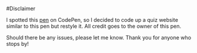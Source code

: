 #Disclaimer

I spotted this [pen](https://codepen.io/WebDevSimplified/pen/xoKZbd) on CodePen,
so I decided to code up a quiz website similar to this pen but restyle it. 
All credit goes to the owner of this pen.

Should there be any issues, please let me know.
Thank you for anyone who stops by!